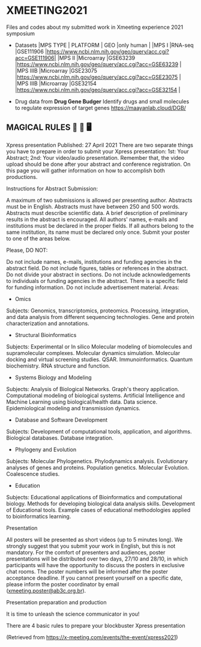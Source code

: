 # XMEETING2021
Files and codes about my submitted work in Xmeeting experience 2021 symposium

* Datasets
|MPS TYPE |	PLATFORM	|   GEO	    |only human                                                    |
|MPS I	   |RNA-seq	    |GSE111906	|https://www.ncbi.nlm.nih.gov/geo/query/acc.cgi?acc=GSE111906|
|MPS II	 |Microarray	|GSE63239	  |https://www.ncbi.nlm.nih.gov/geo/query/acc.cgi?acc=GSE63239   |
|MPS IIIB |Microarray	|GSE23075	  |https://www.ncbi.nlm.nih.gov/geo/query/acc.cgi?acc=GSE23075   |
|MPS IIIB |Microarray	|GSE32154	  |https://www.ncbi.nlm.nih.gov/geo/query/acc.cgi?acc=GSE32154   |

* Drug data from **Drug Gene Budger** Identify drugs and small molecules to regulate expression of target genes <https://maayanlab.cloud/DGB/>




## MAGICAL RULES 🦄 🧁 🖥️

Xpress presentation
Published: 27 April 2021
There are two separate things you have to prepare in order to submit your Xpress presentation: 1st: Your Abstract; 2nd: Your video/audio presentation. Remember that, the video upload should be done after your abstract and conference registration. On this page you will gather information on how to accomplish both productions.

 

Instructions for Abstract Submission:

A maximum of two submissions is allowed per presenting author.
Abstracts must be in English.
Abstracts must have between 250 and 500 words.
Abstracts must describe scientific data.
A brief description of preliminary results in the abstract is encouraged.
All authors' names, e-mails and institutions must be declared in the proper fields.
If all authors belong to the same institution, its name must be declared only once. 
Submit your poster to one of the areas below.
 

Please, DO NOT:

Do not include names, e-mails, institutions and funding agencies in the abstract field.
Do not include figures, tables or references in the abstract.
Do not divide your abstract in sections.
Do not include acknowledgements to individuals or funding agencies in the abstract. There is a specific field for funding information.
Do not include advertisement material.
Areas:

- Omics

Subjects: Genomics, transcriptomics, proteomics. Processing, integration, and data analysis from different sequencing technologies. Gene and protein characterization and annotations.

- Structural Bioinformatics

Subjects: Experimental or In silico Molecular modeling of biomolecules and supramolecular complexes. Molecular dynamics simulation. Molecular docking and virtual screening studies. QSAR. Immunoinformatics. Quantum biochemistry. RNA structure and function.

- Systems Biology and Modeling

Subjects: Analysis of Biological Networks. Graph's theory application. Computational modeling of biological systems. Artificial Intelligence and Machine Learning using biological/health data. Data science. Epidemiological modeling and transmission dynamics.

- Database and Software Development

Subjects: Development of computational tools, application, and algorithms. Biological databases. Database integration.

- Phylogeny and Evolution

Subjects: Molecular Phylogenetics. Phylodynamics analysis. Evolutionary analyses of genes and proteins. Population genetics. Molecular Evolution. Coalescence studies. 

- Education

Subjects: Educational applications of Bioinformatics and computational biology. Methods for developing biological data analysis skills. Development of Educational tools. Example cases of educational methodologies applied to bioinformatics learning.

 

Presentation

All posters will be presented as short videos (up to 5 minutes long). We strongly suggest that you submit your work in English, but this is not mandatory. For the comfort of presenters and audiences, poster presentations will be distributed over two days, 27/10 and 28/10, in which participants will have the opportunity to discuss the posters in exclusive chat rooms. The poster numbers will be informed after the poster acceptance deadline. If you cannot present yourself on a specific date, please inform the poster coordinator by email (xmeeting.poster@ab3c.org.br).

 

Presentation preparation and production

 

It is time to unleash the science communicator in you! 

There are 4 basic rules to prepare your blockbuster Xpress presentation

(Retrieved from <https://x-meeting.com/events/the-event/xpress2021>)
